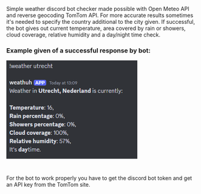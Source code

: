 Simple weather discord bot checker made possible with Open Meteo API and reverse geocoding TomTom API. For more accurate results sometimes it's needed to specify the country additional to the city given. 
If successful, the bot gives out current temperature, area covered by rain or showers, cloud coverage, relative humidity and a day/night time check. 
<h3>Example given of a successful response by bot:</h3>
<img src = "./image.png" alt = "example image">
<h1></h1>
<p>For the bot to work properly you have to get the discord bot token and get an API key from the TomTom site.</p>
